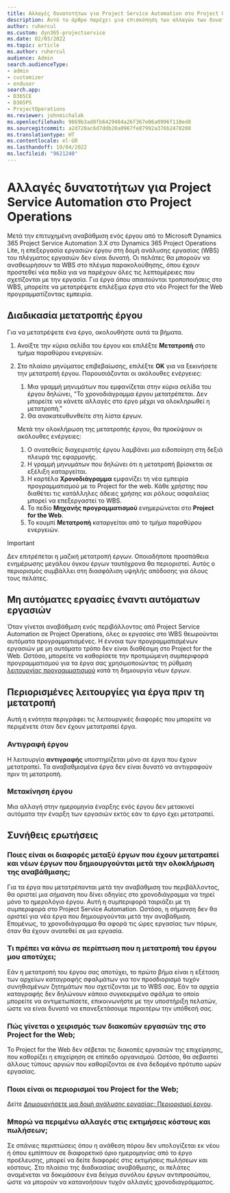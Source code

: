 ```yaml
---
title: Αλλαγές δυνατοτήτων για Project Service Automation στο Project Operations
description: Αυτό το άρθρο παρέχει μια επισκόπηση των αλλαγών των δυνατοτήτων για Microsoft Dynamics 365 Project Service Automation στο Dynamics 365 Project Operations.
author: ruhercul
ms.custom: dyn365-projectservice
ms.date: 02/03/2022
ms.topic: article
ms.author: ruhercul
audience: Admin
search.audienceType:
- admin
- customizer
- enduser
search.app:
- D365CE
- D365PS
- ProjectOperations
ms.reviewer: johnmichalak
ms.openlocfilehash: 9869b3ad0fb6429484a26f367e06a0996f110ed8
ms.sourcegitcommit: a2d720ac6d7ddb20a0967fe87992a376b2478208
ms.translationtype: HT
ms.contentlocale: el-GR
ms.lasthandoff: 10/04/2022
ms.locfileid: "9621240"
---
```

# <a name="feature-changes-for-project-service-automation-to-project-operations"></a>Αλλαγές δυνατοτήτων για Project Service Automation στο Project Operations

Μετά την επιτυχημένη αναβάθμιση ενός έργου από το Microsoft Dynamics 365 Project Service Automation 3.X στο Dynamics 365 Project Operations Lite, η επεξεργασία εργασιών έργου στη δομή ανάλυσης εργασίας (WBS) του πλέγματος εργασιών δεν είναι δυνατή. Οι πελάτες θα μπορούν να αναθεωρήσουν τα WBS στο πλέγμα παρακολούθησης, όπου έχουν προστεθεί νέα πεδία για να παρέχουν όλες τις λεπτομέρειες που σχετίζονται με την εργασία. Για έργα όπου απαιτούνται τροποποιήσεις στο WBS, μπορείτε να μετατρέψετε επιλέξιμα έργα στο νέο Project for the Web προγραμματίζοντας εμπειρία.

## <a name="project-conversion-process"></a>Διαδικασία μετατροπής έργου

Για να μετατρέψετε ένα έργο, ακολουθήστε αυτά τα βήματα.

1. Ανοίξτε την κύρια σελίδα του έργου και επιλέξτε **Μετατροπή** στο τμήμα παραθύρου ενεργειών.
1. Στο πλαίσιο μηνύματος επιβεβαίωσης, επιλέξτε **OK** για να ξεκινήσετε την μετατροπή έργου. Παρουσιάζονται οι ακόλουθες ενέργειες:

    1. Μια γραμμή μηνυμάτων που εμφανίζεται στην κύρια σελίδα του έργου δηλώνει, "Το χρονοδιάγραμμα έργου μετατρέπεται. Δεν μπορείτε να κάνετε αλλαγές στο έργο μέχρι να ολοκληρωθεί η μετατροπή."
    1. Θα ανακατευθυνθείτε στη λίστα έργων.

    Μετά την ολοκλήρωση της μετατροπής έργου, θα προκύψουν οι ακόλουθες ενέργειες:

    1. Ο ανατεθείς διαχειριστής έργου λαμβάνει μια ειδοποίηση στη δεξιά πλευρά της εφαρμογής.
    1. Η γραμμή μηνυμάτων που δηλώνει ότι η μετατροπή βρίσκεται σε εξέλιξη καταργείται.
    1. Η καρτέλα **Χρονοδιάγραμμα** εμφανίζει τη νέα εμπειρία προγραμματισμού με το Project for the web. Κάθε χρήστης που διαθέτει τις κατάλληλες άδειες χρήσης και ρόλους ασφαλείας μπορεί να επεξεργαστεί το WBS.
    1. Το πεδίο **Μηχανής προγραμματισμού** ενημερώνεται στο **Project for the Web**.
    1. Το κουμπί **Μετατροπή** καταργείται από το τμήμα παραθύρου ενεργειών.

> [!IMPORTANT]
> Δεν επιτρέπεται η μαζική μετατροπή έργων. Οποιαδήποτε προσπάθεια ενημέρωσης μεγάλου όγκου έργων ταυτόχρονα θα περιοριστεί. Αυτός ο περιορισμός συμβάλλει στη διασφάλιση υψηλής απόδοσης για όλους τους πελάτες.

## <a name="manual-tasks-vs-automatic-tasks"></a>Μη αυτόματες εργασίες έναντι αυτόματων εργασιών

Όταν γίνεται αναβάθμιση ενός περιβάλλοντος από Project Service Automation σε Project Operations, όλες οι εργασίες στο WBS θεωρούνται αυτόματα προγραμματισμένες. Η έννοια των προγραμματισμένων εργασιών με μη αυτόματο τρόπο δεν είναι διαθέσιμη στο Project for the Web. Ωστόσο, μπορείτε να καθορίσετε την προτιμώμενη συμπεριφορά προγραμματισμού για τα έργα σας χρησιμοποιώντας τη ρύθμιση [λειτουργίας προγραμματισμού](/project-management/scheduling-modes.md) κατά τη δημιουργία νέων έργων.

## <a name="restricted-operations-for-pre-conversion-projects"></a>Περιορισμένες λειτουργίες για έργα πριν τη μετατροπή

Αυτή η ενότητα περιγράφει τις λειτουργικές διαφορές που μπορείτε να περιμένετε όταν δεν έχουν μετατραπεί έργα.

### <a name="copy-project"></a>Αντιγραφή έργου

Η λειτουργία **αντιγραφής** υποστηρίζεται μόνο σε έργα που έχουν μετατραπεί. Τα αναβαθμισμένα έργα δεν είναι δυνατό να αντιγραφούν πριν τη μετατροπή.

### <a name="move-project"></a>Μετακίνηση έργου

Μια αλλαγή στην ημερομηνία έναρξης ενός έργου δεν μετακινεί αυτόματα την έναρξη των εργασιών εκτός εάν το έργο έχει μετατραπεί.

## <a name="frequently-asked-questions"></a>Συνήθεις ερωτήσεις

### <a name="what-are-the-differences-between-converted-projects-and-new-projects-that-are-created-after-the-upgrade-has-been-completed"></a>Ποιες είναι οι διαφορές μεταξύ έργων που έχουν μετατραπεί και νέων έργων που δημιουργούνται μετά την ολοκλήρωση της αναβάθμισης;

Για τα έργα που μετατρέπονται μετά την αναβάθμιση του περιβάλλοντος, θα οριστεί μια σήμανση που δίνει οδηγίες στο χρονοδιάγραμμα να τηρεί μόνο το ημερολόγιο έργου. Αυτή η συμπεριφορά ταιριάζει με τη συμπεριφορά στο Project Service Automation. Ωστόσο, η σήμανση δεν θα οριστεί για νέα έργα που δημιουργούνται μετά την αναβάθμιση. Επομένως, το χρονοδιάγραμμα θα αφορά τις ώρες εργασίας των πόρων, όταν θα έχουν ανατεθεί σε μια εργασία.

### <a name="what-should-i-do-if-my-project-fails-to-be-converted"></a>Τι πρέπει να κάνω σε περίπτωση που η μετατροπή του έργου μου αποτύχει;

Εάν η μετατροπή του έργου σας αποτύχει, το πρώτο βήμα είναι η εξέταση των αρχείων καταγραφής σφαλμάτων για τον προσδιορισμό τυχόν συνηθισμένων ζητημάτων που σχετίζονται με το WBS σας. Εάν τα αρχεία καταγραφής δεν δηλώνουν κάποιο συγκεκριμένο σφάλμα το οποίο μπορείτε να αντιμετωπίσετε, επικοινωνήστε με την υποστήριξη πελατών, ώστε να είναι δυνατό να επανεξετάσουμε περαιτέρω την υπόθεσή σας.

### <a name="how-are-business-closures-handled-in-project-for-the-web"></a>Πώς γίνεται ο χειρισμός των διακοπών εργασιών της στο Project for the Web;

Το Project for the Web δεν σέβεται τις διακοπές εργασιών της επιχείρησης, που καθορίζει η επιχείρηση σε επίπεδο οργανισμού. Ωστόσο, θα σεβαστεί άλλους τύπους αργιών που καθορίζονται σε ένα δεδομένο πρότυπο ωρών εργασίας.

### <a name="what-are-the-limitations-of-project-for-the-web"></a>Ποιοι είναι οι περιορισμοί του Project for the Web;

Δείτε [Δημιουργήσετε μια δομή ανάλυσης εργασίας: Περιορισμοί έργου](/project-management/create-wbs#project-limitations.md).

### <a name="can-i-expect-changes-to-my-cost-and-sales-estimates"></a>Μπορώ να περιμένω αλλαγές στις εκτιμήσεις κόστους και πωλήσεων;

Σε σπάνιες περιπτώσεις όπου η ανάθεση πόρου δεν υπολογίζεται εκ νέου ή όπου εμπίπτουν σε διαφορετικό όριο ημερομηνίας από το έργο προέλευσης, μπορεί να δείτε διαφορές στις εκτιμήσεις πωλήσεων και κόστους. Στο πλαίσιο της διαδικασίας αναβάθμισης, οι πελάτες αναμένεται να δοκιμάσουν ένα δείγμα συνόλου έργων αντιπροσώπου, ώστε να μπορούν να κατανοήσουν τυχόν αλλαγές χρονοδιαγράμματος.
